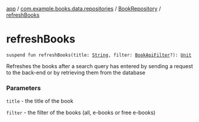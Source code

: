 [app](../../index.md) / [com.example.books.data.repositories](../index.md) / [BookRepository](index.md) / [refreshBooks](./refresh-books.md)

# refreshBooks

`suspend fun refreshBooks(title: `[`String`](https://kotlinlang.org/api/latest/jvm/stdlib/kotlin/-string/index.html)`, filter: `[`BookApiFilter`](../../com.example.books.network/-book-api-filter/index.md)`?): `[`Unit`](https://kotlinlang.org/api/latest/jvm/stdlib/kotlin/-unit/index.html)

Refreshes the books after a search query has entered by sending a request to the back-end or by retrieving them from the database

### Parameters

`title` - the title of the book

`filter` - the filter of the books (all, e-books or free e-books)